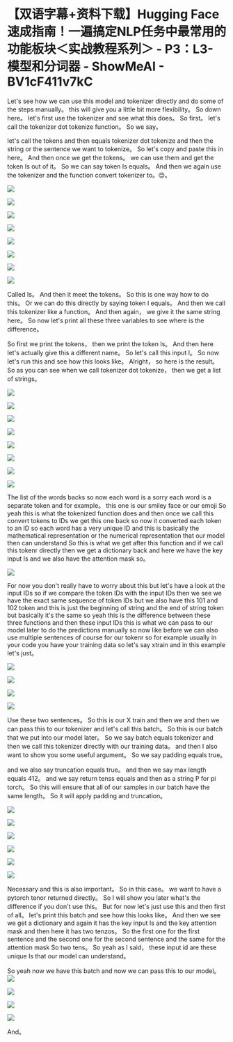 # 【双语字幕+资料下载】Hugging Face速成指南！一遍搞定NLP任务中最常用的功能板块＜实战教程系列＞ - P3：L3- 模型和分词器 - ShowMeAI - BV1cF411v7kC

Let's see how we can use this model and tokenizer directly and do some of the steps manually。 this will give you a little bit more flexibility。 So down here。 let's first use the tokenizer and see what this does。 So first。 let's call the tokenizer dot tokenize function。 So we say。

 let's call the tokens and then equals tokenizer dot tokenize and then the string or the sentence we want to tokenize。 So let's copy and paste this in here。 And then once we get the tokens。 we can use them and get the token Is out of it。 So we can say token Is equals。 And then we again use the tokenizer and the function convert tokenizer to。😊。



![](img/4e0ddcb38791825272bb7f961349fc05_1.png)

![](img/4e0ddcb38791825272bb7f961349fc05_2.png)

![](img/4e0ddcb38791825272bb7f961349fc05_3.png)

![](img/4e0ddcb38791825272bb7f961349fc05_4.png)

![](img/4e0ddcb38791825272bb7f961349fc05_5.png)

![](img/4e0ddcb38791825272bb7f961349fc05_6.png)

![](img/4e0ddcb38791825272bb7f961349fc05_7.png)

![](img/4e0ddcb38791825272bb7f961349fc05_8.png)

Called Is。 And then it meet the tokens。 So this is one way how to do this。 Or we can do this directly by saying token I equals。 And then we call this tokenizer like a function。 And then again， we give it the same string here。 So now let's print all these three variables to see where is the difference。

 So first we print the tokens， then we print the token Is。 And then here let's actually give this a different name。 So let's call this input I。 So now let's run this and see how this looks like。 Alright， so here is the result。 So as you can see when we call tokenizer dot tokenize， then we get a list of strings。



![](img/4e0ddcb38791825272bb7f961349fc05_10.png)

![](img/4e0ddcb38791825272bb7f961349fc05_11.png)

![](img/4e0ddcb38791825272bb7f961349fc05_12.png)

![](img/4e0ddcb38791825272bb7f961349fc05_13.png)

![](img/4e0ddcb38791825272bb7f961349fc05_14.png)

![](img/4e0ddcb38791825272bb7f961349fc05_15.png)

![](img/4e0ddcb38791825272bb7f961349fc05_16.png)

![](img/4e0ddcb38791825272bb7f961349fc05_17.png)

The list of the words backs so now each word is a sorry each word is a separate token and for example。 this one is our smiley face or our emoji So yeah this is what the tokenized function does and then once we call this convert tokens to IDs we get this one back so now it converted each token to an ID so each word has a very unique ID and this is basically the mathematical representation or the numerical representation that our model then can understand So this is what we get after this function and if we call this tokenr directly then we get a dictionary back and here we have the key input Is and we also have the attention mask so。



![](img/4e0ddcb38791825272bb7f961349fc05_19.png)

For now you don't really have to worry about this but let's have a look at the input IDs so if we compare the token IDs with the input IDs then we see we have the exact same sequence of token IDs but we also have this 101 and 102 token and this is just the beginning of string and the end of string token but basically it's the same so yeah this is the difference between these three functions and then these input IDs this is what we can pass to our model later to do the predictions manually so now like before we can also use multiple sentences of course for our tokenr so for example usually in your code you have your training data so let's say xtrain and in this example let's just。



![](img/4e0ddcb38791825272bb7f961349fc05_21.png)

![](img/4e0ddcb38791825272bb7f961349fc05_22.png)

![](img/4e0ddcb38791825272bb7f961349fc05_23.png)

![](img/4e0ddcb38791825272bb7f961349fc05_24.png)

Use these two sentences。 So this is our X train and then we and then we can pass this to our tokenizer and let's call this batch。 So this is our batch that we put into our model later。 So we say batch equals tokenizer and then we call this tokenizer directly with our training data。 and then I also want to show you some useful argument。 So we say padding equals true。

 and we also say truncation equals true。 and then we say max length equals 412。 and we say return tenss equals and then as a string P for pi torch。 So this will ensure that all of our samples in our batch have the same length。 So it will apply padding and truncation。

![](img/4e0ddcb38791825272bb7f961349fc05_26.png)

![](img/4e0ddcb38791825272bb7f961349fc05_27.png)

![](img/4e0ddcb38791825272bb7f961349fc05_28.png)

![](img/4e0ddcb38791825272bb7f961349fc05_29.png)

![](img/4e0ddcb38791825272bb7f961349fc05_30.png)

![](img/4e0ddcb38791825272bb7f961349fc05_31.png)

Necessary and this is also important。 So in this case。 we want to have a pytorch tenor returned directly。 So I will show you later what's the difference if you don't use this。 But for now let's just use this and then first of all。 let's print this batch and see how this looks like。 And then we see we get a dictionary and again it has the key input Is and the key attention mask and then here it has two tenzos。 So the first one for the first sentence and the second one for the second sentence and the same for the attention mask So two tens。 So yeah as I said， these input id are these unique Is that our model can understand。

 So yeah now we have this batch and now we can pass this to our model。![](img/4e0ddcb38791825272bb7f961349fc05_33.png)

![](img/4e0ddcb38791825272bb7f961349fc05_34.png)

![](img/4e0ddcb38791825272bb7f961349fc05_35.png)

![](img/4e0ddcb38791825272bb7f961349fc05_36.png)

And。